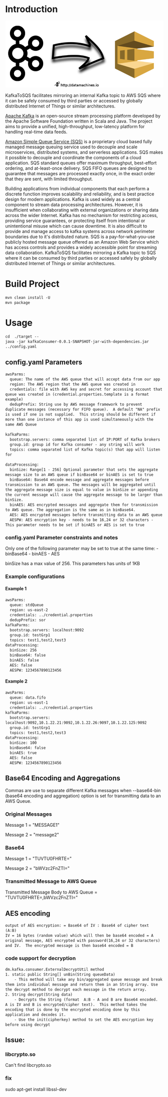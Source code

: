 # Introduction

![KafkaToSQS](https://raw.githubusercontent.com/datamachines/KafkaToSQS/master/KafkaToSQS.png)

KafkaToSQS facilitates mirroring an internal Kafka topic to AWS SQS where it can be safely consumed by third parties or accessed by globally distributed Internet of Things or similar architectures.   

[Apache Kafka](https://kafka.apache.org/) is an open-source stream processing platform developed by the Apache Software Foundation written in Scala and Java. The project aims to provide a unified, high-throughput, low-latency platform for handling real-time data feeds.

[Amazon Simple Queue Service (SQS)](https://aws.amazon.com/sqs/) is a proprietary cloud based fully managed message queuing service used to decouple and scale microservices, distributed systems, and serverless applications. SQS makes it possible to decouple and coordinate the components of a cloud application. SQS standard queues offer maximum throughput, best-effort ordering, and at-least-once delivery. SQS FIFO queues are designed to guarantee that messages are processed exactly once, in the exact order that they are sent, with limited throughput.

Building applications from individual components that each perform a discrete function improves scalability and reliability, and is best practice design for modern applications. Kafka is used widely as a central component to stream data processing architectures. However, it is insufficient when collaborating with external organizations or sharing data across the wider Internet. Kafka has no mechanism for restricting access, providing service guarantees, or protecting itself from intentional or unintentional misuse which can cause downtime. It is also difficult to provide and manage access to kafka systems across network perimeter boundaries due to it's distributed nature. SQS is a pay-for-what-you-use publicly hosted message queue offered as an Amazon Web Service which has access controls and provides a widely accessible point for streaming data collaboration. KafkaToSQS facilitates mirroring a Kafka topic to SQS where it can be consumed by third parties or accessed safely by globally distributed Internet of Things or similar architectures.   

# Build Project
```
mvn clean install -U
mvn package
```

# Usage
```
cd  ./target --
java -jar kafkaConsumer-0.0.1-SNAPSHOT-jar-with-dependencies.jar ../config.yaml
```



## config.yaml Parameters
```
awsParms:
  queue: The name of the AWS queue that will accept data from our app
  region: The AWS region that the AWS queue was created in
  credentials: file with AWS key and secret for accessing account that queue was created in (credential.properties.template is a format  example)
  dedupPrefix: String use by AWS message framework to prevent duplicate messages (necessary for FIFO queue).  A default "NA" prefix is used if one is not supplied.  This string should be different if more than one instance of this app is used simultaneously with the same AWS Queue
  
kafkaParms:
  bootstrap.servers: comma separated list of IP:PORT of Kafka brokers
  group.id: group id for Kafka consumer - any string will work
  topics: comma separated list of Kafka topic(s) that app will listen for 
  
dataProcessing:
  binSize: Range[1 - 256] Optional parameter that sets the aggregate message size to an AWS queue if binBase64 or binAES is set to true
  binBase64: Base64 encode message and aggregate messages before transmission to an AWS queue. The messages will be aggregated until the aggregate message size is equal to value in binSize or appending the current message will cause the aggregate message to be larger than binSize. 
  binAES: AES encrypted messages and aggregate them for transmission to AWS queue. The aggregation is the same as in binBase64.
  AES: AES encrypted messages before transmitting data to an AWS queue
  AESPW: AES encryption key - needs to be 16,24 or 32 characters - This parameter needs to be set if binAES or AES is set to true
```
### config.yaml  Parameter constraints and notes
Only one of the following parameter may be set to true at the same time: 
	- binBase64
	- binAES
	- AES


binSize has a max value of 256.  This parameters has units of 1KB

### Example configurations
#### Example 1
```
awsParms:
  queue: stdQueue
  region: us-east-2
  credentials: ../credential.properties
  dedupPrefix: sor
kafkaParms:
  bootstrap.servers: localhost:9092
  group.id: testGrp1
  topics: test1,test2,test3
dataProcessing:
  binSize: 256
  binBase64: false
  binAES: false
  AES: false
  AESPW: 1234567890123456
```
#### Example 2
```
awsParms:
  queue: data.fifo
  region: us-east-1
  credentials: ../credential.properties
kafkaParms:
  bootstrap.servers: localhost:9092,10.1.22.21:9092,10.1.22.26:9097,10.1.22.125:9092
  group.id: testGrp1
  topics: test1,test2,test3
dataProcessing:
  binSize: 100
  binBase64: false
  binAES: true
  AES: false
  AESPW: 1234567890123456
```

## Base64 Encoding and Aggregations
Commas are use to separate different Kafka messages when --base64-bin (base64 encoding and aggregation) option is set for transmitting data to an AWS Queue.

### Original Messages
Message 1 = "MESSAGE1"

Message 2 = "message2"

### Base64
Message 1 = "TUVTU0FHRTE="

Message 2 = "bWVzc2FnZTI="

### Transmitted Message to AWS Queue
Transmitted Message Body to AWS Queue = "TUVTU0FHRTE=,bWVzc2FnZTI="

## AES encoding
```
output of AES encryption: = Base64 of IV : Base64 of cipher text  (A:B)
IV = 16 bytes (random value) which will then be base64 encoded = A
original message, AES encrypted with password(16,24 or 32 characters) and IV.  The encrypted message is then base64 encoded = B
```

### code support for decryption 
```
dm.kafka.consumer.ExternalDecryptUtil method
1. static public String[] unBin(String queueData)
	- This method will take any bin/aggregated queue message and break them into individual message and return them in an String array. Use the decrypt method to decrypt each message in the return array.
2. String decrypt(String data)
	- Decrypts the String (format  A:B - A and B are Base64 encoded.  A is IV and B is encrypted/cipher text).  This method takes the encoding that is done by the encrypted encoding done by this application and decodes it.
	- Use the init(cipherkey) method to set the AES encryption key before using decrypt
```

## Issue:
### libcrypto.so
Can't find libcrypto.so

### fix
sudo apt-get install libssl-dev

